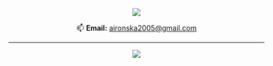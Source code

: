 <p align="center">
  <a href="https://github.com/thradnea">
    <img src="https://readme-typing-svg.herokuapp.com/?lines=AI+%26+ML+solutions+for+Web-Comics;Automated+Content+Discovery+Tools;Currently+not+collaborating;&center=true&width=500&height=50&color=58A6FF&vCenter=true&size=22">
  </a>
</p>


<p align="center">
  📫 <strong>Email:</strong> <a href="mailto:aironska2005@gmail.com">aironska2005@gmail.com</a>
</p>

---

<p align="center">
  <img src="https://skillicons.dev/icons?i=python,js,react,nodejs,mysql,linux,arch&perline=6">
</p>
